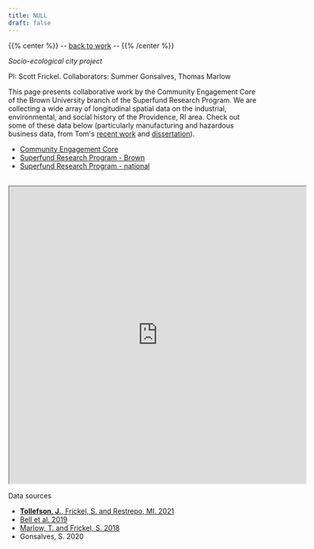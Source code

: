 ```yaml
---
title: NULL
draft: false
---
```


{{% center %}}
-- [back to work](/pubs) --
{{% /center %}}
<br/>

_Socio-ecological city project_

PI: Scott Frickel. Collaborators: Summer Gonsalves, Thomas Marlow

This page presents collaborative work by the Community Engagement Core of the Brown University branch of the Superfund Research Program. We are collecting a wide array of longitudinal spatial data on the industrial, environmental, and social history of the Providence, RI area. Check out some of these data below (particularly manufacturing and hazardous business data, from Tom's <a target="_blank" href="https://onlinelibrary.wiley.com/doi/full/10.1111/socf.12639">recent work</a> and <a target="_blank" href="https://bruknow.library.brown.edu/permalink/01BU_INST/9mvq88/alma991032460119706966">dissertation</a>).

- <a target="_blank" href="https://www.brown.edu/research/projects/superfund/cores/core-e">Community Engagement Core</a>
- <a target="_blank" href="https://www.brown.edu/research/projects/superfund/">Superfund Research Program - Brown</a>
- <a target="_blank" href="https://www.niehs.nih.gov/research/supported/centers/srp/index.cfm">Superfund Research Program - national</a>

<br/>

<iframe src="https://tollefsonj.shinyapps.io/superfund_map/" title="" width = 600px height = 600px></iframe>


Data sources

- [**Tollefson, J.**, Frickel, S. and Restrepo, MI. 2021](/work/comp)
- <a target="_blank" href="https://repository.library.brown.edu/studio/item/bdr:919360/">Bell et al. 2019</a>
- <a target="_blank" href="https://repository.library.brown.edu/studio/item/bdr:841116/">Marlow, T. and Frickel, S. 2018</a>
- Gonsalves, S. 2020
